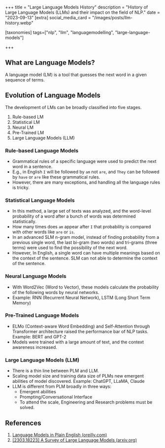 +++
title = "Large Language Models History"
description = "History of Large Language Models (LLMs) and their impact on the field of NLP."
date = "2023-09-13"
[extra]
social_media_card = "/images/posts/llm-history.webp"

[taxonomies]
tags=["nlp", "llm", "languagemodelling", "large-language-models"]

+++

## What are Language Models?

A language model (LM) is a tool that guesses the next word in a given sequence of terms.

## Evolution of Language Models

The development of LMs can be broadly classified into five stages.

1. Rule-based LM
2. Statistical LM
3. Neural LM
4. Pre-Trained LM
5. Large Language Models (LLM)

### Rule-based Language Models

- Grammatical rules of a specific language were used to predict the next word in a sentence.
- E.g., in English `I` will be followed by `am` not `are`, and `They` can be followed by `have` or `are` like these grammatical rules.
- However, there are many exceptions, and handling all the language rules is tricky.

### Statistical Language Models

- In this method, a large set of texts was analyzed, and the word-level probability of a word after a bunch of words was determined statistically.
- How many times does `am` appear after `I` that probability is compared with other words like `are` or `is`.
- In an advanced SLM n-gram model, instead of finding probability from a previous single word, the last bi-gram (two words) and tri-grams (three terms) were used to find the possibility of the next word.
- However, In English, a single word can have multiple meanings based on the context of the sentence. SLM can not able to determine the context of the sentence.

### Neural Language Models

- With Word2Vec (Word to Vector), these models calculate the probability of the following words by neural networks.
- Example: RNN (Recurrent Neural Network), LSTM (Long Short Term Memory)

### Pre-Trained Language Models

- ELMo (Context-aware Word Embedding) and Self-Attention through Transformer architecture raised the performance bar of NLP tasks. Example: BERT and GPT-2
- Models were trained with a large amount of text, and the context awareness increased.

### Large Language Models (LLM)

- There is a thin line between PLM and LLM.
- Scaling model size and training data size of PLMs new emergent abilities of model discovered. Example: ChatGPT, LLaMA, Claude
- LLM is different from PLM broadly in three ways:
  - Emergent abilities
  - Prompting/Conversational Interface
  - To attend the scale, Engineering and Research problems must be solved.

## References

1. [Language Models in Plain English (](https://learning.oreilly.com/library/view/language-models-in/9781098109073/)[oreilly.com](https://oreilly.com)[)](https://learning.oreilly.com/library/view/language-models-in/9781098109073/)
2. [\[2303.18223\] A Survey of Large Language Models (](https://arxiv.org/abs/2303.18223)[arxiv.org](https://arxiv.org)[)](https://arxiv.org/abs/2303.18223)
